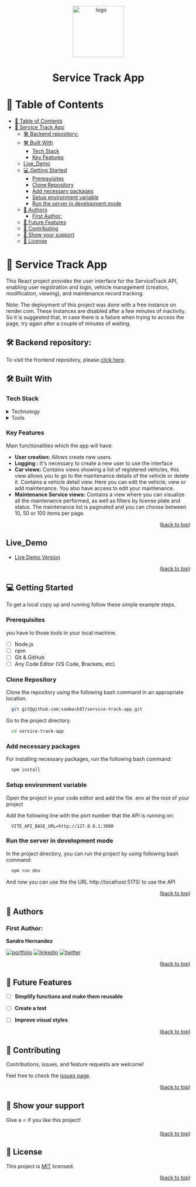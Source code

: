 <a name="readme-top"></a>

<div align="center">
  <img src="https://carapi.app/img/vehicle-api-database-hero.png" alt="logo" width="140"  height="auto" />
  <h1><b>Service Track App</b></h1>
</div>

# 📗 Table of Contents

- [📗 Table of Contents](#-table-of-contents)
- [🎯 Service Track App](#-service-track-app)
  - [🛠 Backend repository: ](#-backend-repository-)
  - [🛠 Built With ](#-built-with-)
    - [Tech Stack ](#tech-stack-)
    - [Key Features ](#key-features-)
  - [Live\_Demo ](#live_demo-)
  - [💻 Getting Started ](#-getting-started-)
    - [Prerequisites](#prerequisites)
    - [Clone Repository](#clone-repository)
    - [Add necessary packages](#add-necessary-packages)
    - [Setup environment variable](#setup-environment-variable)
    - [Run the server in development mode](#run-the-server-in-development-mode)
  - [👥 Authors ](#-authors-)
    - [First Author:](#first-author)
  - [🔭 Future Features ](#-future-features-)
  - [🤝 Contributing ](#-contributing-)
  - [👋 Show your support ](#-show-your-support-)
  - [📝 License ](#-license-)

<!-- PROJECT DESCRIPTION -->

# 🎯 Service Track App<a name="about-project"></a>

This React project provides the user interface for the ServiceTrack API, enabling user registration and login, vehicle management (creation, modification, viewing), and maintenance record tracking.

Note: The deployment of this project was done with a free instance on render.com. These instances are disabled after a few minutes of inactivity. So it is suggested that, in case there is a failure when trying to access the page, try again after a couple of minutes of waiting.

## 🛠 Backend repository: <a name="frontend"></a>

To visit the frontend repository, please [click here](https://github.com/sambeck87/service-track-API).

## 🛠 Built With <a name="built-with"></a>

### Tech Stack <a name="tech-stack"></a>

<details>
  <summary>Technology</summary>
  <ul>
    <li>React</li>
    <li>Vite</li>
    <li>CSS</li>
  </ul>
</details>

<details>
  <summary>Tools</summary>
  <ul>
    <li>VS Code</li>
    <li>Git</li>
    <li>GitHub</li>
  </ul>
</details>

<!-- Features -->

### Key Features <a name="key-features"></a>

Main functionalities which the app will have:

- **User creation:** Allows create new users.
- **Logging :** It's necessary to create a new user to use the interface
- **Car views:** Contains views showing a list of registered vehicles, this view allows you to go to the maintenance details of the vehicle or delete it.
Contains a vehicle detail view. Here you can edit the vehicle, view or add maintenance. You also have access to edit your maintenance.
- **Maintenance Service views:** Contains a view where you can visualize all the maintenance performed, as well as filters by license plate and status.
The maintenance list is paginated and you can choose between 10, 50 or 100 items per page.


<p align="right">(<a href="#readme-top">back to top</a>)</p>

<!-- LIVE DEMO -->


## Live_Demo <a name="live-demo"></a>

- [Live Demo Version](https://service-track-app.onrender.com)

<p align="right">(<a href="#readme-top">back to top</a>)</p>

<!-- GETTING STARTED -->

## 💻 Getting Started <a name="getting-started"></a>

To get a local copy up and running follow these simple example steps.

### Prerequisites

you have to those tools in your local machine.

- [ ] Node.js
- [ ] npm
- [ ] Git & GitHub
- [ ] Any Code Editor (VS Code, Brackets, etc)

### Clone Repository

Clone the repository using the following bash command in an appropriate location.

```bash
  git git@github.com:sambeck87/service-track-app.git
```

Go to the project directory.

```bash
  cd service-track-app
```

### Add necessary packages

For installing necessary packages, run the following bash command:

```bash
  npm install
```

### Setup environment variable

Open the project in your code editor and add the file .env at the root of your project

Add the following line with the port number that the API is running on:

```
  VITE_API_BASE_URL=http://127.0.0.1:3000
```

### Run the server in development mode

In the project directory, you can run the project by using following bash command:

```bash
  npm run dev

```

And now you can use the the URL http://localhost:5173/ to use the API


<p align="right">(<a href="#readme-top">back to top</a>)</p>

<!-- AUTHORS -->

## 👥 Authors <a name="authors"></a>

### First Author:

**Sandro Hernandez**

[![portfolio](https://img.shields.io/badge/my_portfolio-000?style=for-the-badge&logo=ko-fi&logoColor=white)](https://sambeck87.github.io/Portfolio/) [![linkedin](https://img.shields.io/badge/sandro_israel_hernández_zamora-0A66C2?style=for-the-badge&logo=linkedin&logoColor=white)](https://www.linkedin.com/in/sandro-israel-hern%C3%A1ndez-zamora/) [![twitter](https://img.shields.io/badge/@sambeck4488-1DA1F2?style=for-the-badge&logo=twitter&logoColor=white)](https://twitter.com/sambeck4488)

<p align="right">(<a href="#readme-top">back to top</a>)</p>

## 🔭 Future Features <a name="future-features"></a>

- [ ] **Simplify functions and make them reusable**

- [ ] **Create a test**

- [ ] **Improve visual styles**

<p align="right">(<a href="#readme-top">back to top</a>)</p>

<!-- CONTRIBUTING -->

## 🤝 Contributing <a name="contributing"></a>

Contributions, issues, and feature requests are welcome!

Feel free to check the [issues page](../../../issues/).

<p align="right">(<a href="#readme-top">back to top</a>)</p>

<!-- SUPPORT -->

## 👋 Show your support <a name="support"></a>

Give a ⭐️ if you like this project!


<p align="right">(<a href="#readme-top">back to top</a>)</p>

## 📝 License <a name="license"></a>

This project is [MIT](./LICENSE) licensed.

<p align="right">(<a href="#readme-top">back to top</a>)</p>
